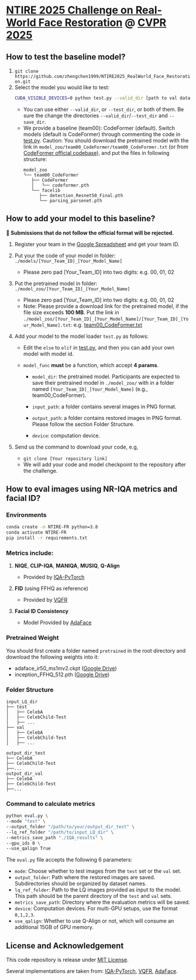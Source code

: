 # [NTIRE 2025 Challenge on Real-World Face Restoration](https://cvlai.net/ntire/2025/) @ [CVPR 2025](https://cvpr.thecvf.com/)

## How to test the baseline model?

1. `git clone https://github.com/zhengchen1999/NTIRE2025_RealWorld_Face_Restoration.git`
2. Select the model you would like to test:
    ```bash
    CUDA_VISIBLE_DEVICES=0 python test.py --valid_dir [path to val data dir] --test_dir [path to test data dir] --save_dir [path to your save dir] --model_id 0
    ```
    - You can use either `--valid_dir`, or `--test_dir`, or both of them. Be sure the change the directories `--valid_dir`/`--test_dir` and `--save_dir`.
    - We provide a baseline (team00): CodeFormer (default). Switch models (default is CodeFormer) through commenting the code in [test.py](./test.py#L19). Caution: You should download the pretrained model with the link in `model_zoo/team00_CodeFormer/team00_CodeFormer.txt` (or from [CodeFormer official codebase](https://github.com/sczhou/CodeFormer)), and put the files in following structure: 
      ```
      model_zoo
      └── team00_CodeFormer
         ├── CodeFormer
         │   └── codeformer.pth
         └── facelib
            ├── detection_Resnet50_Final.pth
            └── parsing_parsenet.pth
      ```

## How to add your model to this baseline?

**🚨 Submissions that do not follow the official format will be rejected.**

1. Register your team in the [Google Spreadsheet](https://docs.google.com/spreadsheets/d/1ba9oySZfoF9DW9q_JXFk4X0MMK_OQlHiswbgNJj-2gc/edit?usp=sharing) and get your team ID.

2. Put your the code of your model in folder:  `./models/[Your_Team_ID]_[Your_Model_Name]`

   - Please zero pad [Your_Team_ID] into two digits: e.g. 00, 01, 02

3. Put the pretrained model in folder: `./model_zoo/[Your_Team_ID]_[Your_Model_Name]`

   - Please zero pad [Your_Team_ID] into two digits: e.g. 00, 01, 02
   - Note: Please provide a download link for the pretrained model, if the file size exceeds **100 MB**. Put the link in `./model_zoo/[Your_Team_ID]_[Your_Model_Name]/[Your_Team_ID]_[Your_Model_Name].txt`: e.g. [team00_CodeFormer.txt](./model_zoo/team00_CodeFormer/team00_CodeFormer.txt)

4. Add your model to the model loader `test.py` as follows:

   - Edit the `else` to `elif` in [test.py](./test.py#L24), and then you can add your own model with model id.

   - `model_func` **must** be a function, which accept **4 params**. 

     - `model_dir`: the pretrained model. Participants are expected to save their pretrained model in `./model_zoo/` with in a folder named `[Your_Team_ID]_[Your_Model_Name]` (e.g., team00_CodeFormer).

     - `input_path`: a folder contains several images in PNG format. 

     - `output_path`: a folder contains restored images in PNG format. Please follow the section Folder Structure. 

     - `device`: computation device.

5. Send us the command to download your code, e.g,

   - `git clone [Your repository link]`
   - We will add your code and model checkpoint to the repository after the challenge.

## How to eval images using NR-IQA metrics and facial ID?

### Environments

```sh
conda create -n NTIRE-FR python=3.8
conda activate NTIRE-FR
pip install -r requirements.txt
```

### Metrics include:
1. **NIQE**, **CLIP-IQA**, **MANIQA**, **MUSIQ**, **Q-Align**  
   - Provided by [IQA-PyTorch](https://github.com/chaofengc/IQA-PyTorch)

2. **FID** (using FFHQ as reference)  
   - Provided by [VQFR](https://github.com/TencentARC/VQFR)
3. **Facial ID Consistency**
   - Model Provided by [AdaFace](https://github.com/mk-minchul/AdaFace)

### Pretrained Weight
You should first create a folder named `pretrained` in the root directory and download the following weights into it:

- adaface_ir50_ms1mv2.ckpt ([Google Drive](https://drive.google.com/file/d/1eUaSHG4pGlIZK7hBkqjyp2fc2epKoBvI/view?usp=sharing))
- inception_FFHQ_512.pth ([Google Drive](https://drive.google.com/drive/folders/1k3RCSliF6PsujCMIdCD1hNM63EozlDIZ?usp=sharing))
### Folder Structure
```
input_LQ_dir
├── test
│   ├── CelebA
│   ├── CelebChild-Test
│   ├── ...
├── val
│   ├── CelebA
│   ├── CelebChild-Test
│   ├── ...
    
output_dir_test
├── CelebA
├── CelebChild-Test
├──...
output_dir_val
├── CelebA
├── CelebChild-Test
├──...
```

### Command to calculate metrics

```sh
python eval.py \
--mode "test" \
--output_folder "/path/to/your/output_dir_test" \
--lq_ref_folder "/path/to/input_LQ_dir" \
--metrics_save_path "./IQA_results" \
--gpu_ids 0 \
--use_qalign True 
```

The `eval.py` file accepts the following 6 parameters:
- `mode`: Choose whether to test images from the `test` set or the `val` set.
- `output_folder`: Path where the restored images are saved. Subdirectories should be organized by dataset names.
- `lq_ref_folder`: Path to the LQ images provided as input to the model. This path should be the parent directory of the `test` and `val` sets.
- `metrics_save_path`: Directory where the evaluation metrics will be saved.
- `device`: Computation devices. For multi-GPU setups, use the format `0,1,2,3`.
- `use_qalign`: Whether to use Q-Align or not, which will consume an additional 15GB of GPU memory.



## License and Acknowledgement

This code repository is release under [MIT License](LICENSE). 

Several implementations are taken from: [IQA-PyTorch](https://github.com/chaofengc/IQA-PyTorch), [VQFR](https://github.com/TencentARC/VQFR), [AdaFace](https://github.com/mk-minchul/AdaFace). 
